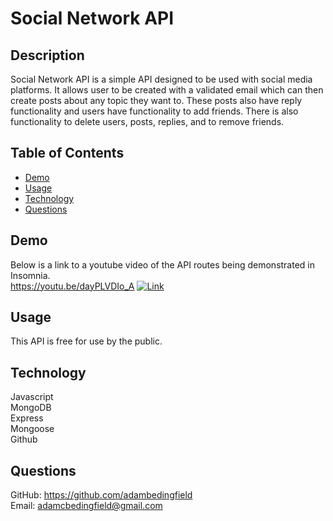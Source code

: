 # Social Network API<br>
## Description<br>
Social Network API is a simple API designed to be used with social media platforms. It allows user to be created with a validated email which can then create posts about any topic they want to. These posts also have reply functionality and users have functionality to add friends. There is also functionality to delete users, posts, replies, and to remove friends.<br>
## Table of Contents<br>
* [Demo](#demo)<br>
* [Usage](#usage)<br>
* [Technology](#technology)<br>
* [Questions](#questions)<br>
## Demo<br>
Below is a link to a youtube video of the API routes being demonstrated in Insomnia.<br>https://youtu.be/dayPLVDIo_A
[![Link](https://img.youtube.com/vi/dayPLVDIo_A/0.jpg)](https://www.youtube.com/watch?v=dayPLVDIo_A)<br>
## Usage<br>
This API is free for use by the public.
## Technology<br>
Javascript<br>
MongoDB<br>
Express<br>
Mongoose<br>
Github<br>
## Questions<br>
GitHub: https://github.com/adambedingfield<br>
Email: adamcbedingfield@gmail.com<br>
